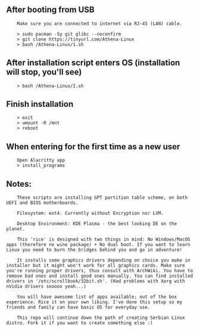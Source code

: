 ## After booting from USB

        Make sure you are connected to internet via RJ-45 (LAN) cable.

        > sudo pacman -Sy git glibc --noconfirm
        > git clone https://tinyurl.com/Athena-Linux
        > bash /Athena-Linux/1.sh

## After installation script enters OS (installation will stop, you'll see)

        > bash /Athena-Linux/2.sh

## Finish installation

        > exit
        > umount -R /mnt
        > reboot

## When entering for the first time as a new user

        Open Alacritty app
        > install_programs

## Notes:

        These scripts are installing GPT partition table scheme, on both UEFI and BIOS motherboards.

        Filesystem: ext4. Currently without Encryption nor LVM.

        Desktop Environment: KDE Plasma - the best looking DE on the planet.

        This 'rice' is designed with two things in mind: No Windows/MacOS apps (therefore no wine package) + No dual boot. If you want to learn Linux you need to burn the bridges behind you and go in adventure!

        It installs some graphics drivers depending on choice you make in installer but it might won't work for all graphics cards. Make sure you're running proper drivers, thus consult with ArchWiki. You have to remove bad ones and install good ones manually. You can find installed drivers in '/etc/scrollbook/32bit.sh'. (Had problems with Xorg with nVidia drivers sooooo yeah...)

        You will have awesome list of apps available; out of the box experience. Rice it on your own liking. I've done this setup so my friends and family can have basic OS for everyday use.

        This repo will continue down the path of creating Serbian Linux distro. Fork it if you want to create something else :)

